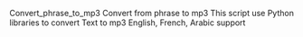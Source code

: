 Convert_phrase_to_mp3
Convert from phrase to mp3
This script use Python libraries to convert Text to mp3
English, French, Arabic support
